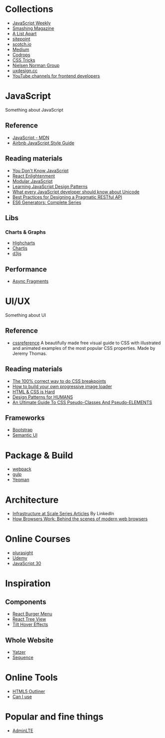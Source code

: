 # Collections
* [JavaScript Weekly](http://javascriptweekly.com)
* [Smashing Magazine](https://www.smashingmagazine.com/)
* [A List Apart](https://alistapart.com/)
* [sitepoint](https://www.sitepoint.com/)
* [scotch.io](https://scotch.io/)
* [Medium](https://medium.com/)
* [Codrops](http://tympanus.net/codrops/)
* [CSS Tricks](https://css-tricks.com/)
* [Nielsen Norman Group](https://www.nngroup.com)
* [uxdesign.cc](https://uxdesign.cc/)
* [YouTube channels for frontend developers](https://github.com/andrew--r/channels)

# JavaScript
Something about JavaScript
## Reference
* [JavaScript - MDN](https://developer.mozilla.org/en-US/docs/Web/JavaScript)
* [Airbnb JavaScript Style Guide](https://github.com/airbnb/javascript)

## Reading materials
* [You Don't Know JavaScript](https://github.com/getify/You-Dont-Know-JS)
* [React Enlightenment](http://www.reactenlightenment.com)
* [Modular JavaScript](https://mjavascript.com)
* [Learning JavaScript Design Patterns](https://addyosmani.com/resources/essentialjsdesignpatterns/book/)
* [What every JavaScript developer should know about Unicode](https://rainsoft.io/what-every-javascript-developer-should-know-about-unicode/)
* [Best Practices for Designing a Pragmatic RESTful API](http://www.vinaysahni.com/best-practices-for-a-pragmatic-restful-api)
* [ES6 Generators: Complete Series](https://davidwalsh.name/es6-generators)

## Libs
### Charts & Graphs
* [Highcharts](http://www.highcharts.com/)
* [Chartjs](http://www.chartjs.org/)
* [d3js](https://d3js.org/)

## Performance
* [Async Fragments](http://www.ebaytechblog.com/2014/12/08/async-fragments-rediscovering-progressive-html-rendering-with-marko/)


# UI/UX
Something about UI
## Reference
* [cssreference](http://cssreference.io/)
  A beautifully made free visual guide to CSS with illustrated and animated examples of the most popular CSS properties. Made by Jeremy Thomas.

## Reading materials
* [The 100% correct way to do CSS breakpoints](https://medium.freecodecamp.com/the-100-correct-way-to-do-css-breakpoints-88d6a5ba1862#.oa42c22nw)
* [How to build your own progressive image loader](https://www.sitepoint.com/how-to-build-your-own-progressive-image-loader/)
* [HTML & CSS is Hard](https://internetingishard.com/html-and-css/)
* [Design Patterns for HUMANS](https://github.com/kamranahmedse/design-patterns-for-humans)
* [An Ultimate Guide To CSS Pseudo-Classes
And Pseudo-ELEMENTS](https://www.smashingmagazine.com/2016/05/an-ultimate-guide-to-css-pseudo-classes-and-pseudo-elements/)

## Frameworks
* [Bootstrap](http://getbootstrap.com/)
* [Semantic UI](http://semantic-ui.com/)


# Package & Build
* [webpack](https://webpack.github.io/)
* [gulp](http://gulpjs.com/)
* [Yeoman](http://yeoman.io/)


# Architecture
* [Infrastructure at Scale Series Articles](https://engineering.linkedin.com/blog/topic/infrastructure-at-scale-series)
  By LinkedIn
* [How Browsers Work: Behind the scenes of modern web browsers](https://www.html5rocks.com/en/tutorials/internals/howbrowserswork/)


# Online Courses
* [plurasight](https://www.pluralsight.com/)
* [Udemy](https://www.udemy.com/)
* [JavaScript 30](https://javascript30.com/)


# Inspiration
## Components
* [React Burger Menu](http://negomi.github.io/react-burger-menu/)
* [React Tree View](https://github.com/chenglou/react-treeview)
* [Tilt Hover Effects](http://tympanus.net/codrops/2016/11/23/tilt-hover-effects/)

## Whole Website
* [Yatzer](https://www.yatzer.com/)
* [Sequence](https://www.sequence.co.uk/)


# Online Tools
* [HTML5 Outliner](https://gsnedders.html5.org/outliner/)
* [Can I use](http://caniuse.com/)


# Popular and fine things
* [AdminLTE](https://almsaeedstudio.com)

